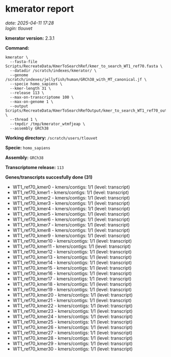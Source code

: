 # kmerator report
*date: 2025-04-11 17:28*  
*login: tlouvet*

**kmerator version:** 2.3.1

**Command:**

```
kmerator \
  --fasta-file Scripts/RecreateData/KmerToSearchRef/kmer_to_search_WT1_ref70.fasta \
  --datadir /scratch/indexes/kmerator/ \
  --genome /scratch/indexes/jellyfish/human/GRCh38_with_MT_canonical.jf \
  --specie homo_sapiens \
  --kmer-length 31 \
  --release 113 \
  --max-on-transcriptome 100 \
  --max-on-genome 1 \
  --output Scripts/RecreateData/KmerToSearchRefOutput/kmer_to_search_WT1_ref70_output \
  --thread 1 \
  --tmpdir /tmp/kmerator_wtmfjeap \
  --assembly GRCh38
```

**Working directory:** `/scratch/users/tlouvet`

**Specie:** `homo_sapiens`

**Assembly:** `GRCh38`

**Transcriptome release:** `113`

**Genes/transcripts succesfully done (31)**

- WT1_ref70_kmer0 - kmers/contigs: 1/1 (level: transcript)
- WT1_ref70_kmer1 - kmers/contigs: 1/1 (level: transcript)
- WT1_ref70_kmer2 - kmers/contigs: 1/1 (level: transcript)
- WT1_ref70_kmer3 - kmers/contigs: 1/1 (level: transcript)
- WT1_ref70_kmer4 - kmers/contigs: 1/1 (level: transcript)
- WT1_ref70_kmer5 - kmers/contigs: 1/1 (level: transcript)
- WT1_ref70_kmer6 - kmers/contigs: 1/1 (level: transcript)
- WT1_ref70_kmer7 - kmers/contigs: 1/1 (level: transcript)
- WT1_ref70_kmer8 - kmers/contigs: 1/1 (level: transcript)
- WT1_ref70_kmer9 - kmers/contigs: 1/1 (level: transcript)
- WT1_ref70_kmer10 - kmers/contigs: 1/1 (level: transcript)
- WT1_ref70_kmer11 - kmers/contigs: 1/1 (level: transcript)
- WT1_ref70_kmer12 - kmers/contigs: 1/1 (level: transcript)
- WT1_ref70_kmer13 - kmers/contigs: 1/1 (level: transcript)
- WT1_ref70_kmer14 - kmers/contigs: 1/1 (level: transcript)
- WT1_ref70_kmer15 - kmers/contigs: 1/1 (level: transcript)
- WT1_ref70_kmer16 - kmers/contigs: 1/1 (level: transcript)
- WT1_ref70_kmer17 - kmers/contigs: 1/1 (level: transcript)
- WT1_ref70_kmer18 - kmers/contigs: 1/1 (level: transcript)
- WT1_ref70_kmer19 - kmers/contigs: 1/1 (level: transcript)
- WT1_ref70_kmer20 - kmers/contigs: 1/1 (level: transcript)
- WT1_ref70_kmer21 - kmers/contigs: 1/1 (level: transcript)
- WT1_ref70_kmer22 - kmers/contigs: 1/1 (level: transcript)
- WT1_ref70_kmer23 - kmers/contigs: 1/1 (level: transcript)
- WT1_ref70_kmer24 - kmers/contigs: 1/1 (level: transcript)
- WT1_ref70_kmer25 - kmers/contigs: 1/1 (level: transcript)
- WT1_ref70_kmer26 - kmers/contigs: 1/1 (level: transcript)
- WT1_ref70_kmer27 - kmers/contigs: 1/1 (level: transcript)
- WT1_ref70_kmer28 - kmers/contigs: 1/1 (level: transcript)
- WT1_ref70_kmer29 - kmers/contigs: 1/1 (level: transcript)
- WT1_ref70_kmer30 - kmers/contigs: 1/1 (level: transcript)
